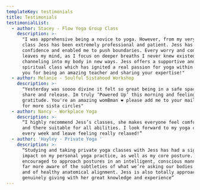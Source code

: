 ```yaml
---
templateKey: testimonials
title: Testimonials
testimonialList:
  - author: Stacey - Flow Yoga Group Class
    description: >-
      "I was apprehensive being a novice to yoga. However, from my very first
      class Jess has been extremely professional and patient. Jess has built my
      confidence and enabled me to push boundaries. Every worry and concern
      leaves my mind, as I focus on deeper breaths I never knew existed and
      channeling into my body in new ways. Jess offers a supportive and
      spiritual class which has ignited a real passion for yoga within me, thank
      you for being an amazing teacher and sharing your expertise!"
  - author: Melanie - Soulful Sistahood Workshop
    description: >-
      "Yesterday was soooo divine it felt so great being in a safe space to
      share and release. Im truly ‘Powered Up’ this morning and feeling so much
      gratitude. You're an amazing womBman ❤ please add me to your mailing list
      for more sista circles"
  - author: Nancy - Workplace Yoga
    description: >-
      “I highly recommend Jess’s classes, she makes everyone feel comfortable
      and there suitable for all abilities. I look forward to my yoga class
      every week and leave feeling really relaxed!”
  - author: 'Hayley - Private Yoga '
    description: >-
      “Studying and taking private yoga classes with Jess has had a significant
      impact on my personal yoga practice, as well as my core posture. Always
      encouraged to approach postures in an intelligent, conscious manner, I’m
      far more aware of the subtleties of what we’re asking our bodies to do,
      and of healthy anatomical alignment. Jess is also totally approachable and
      genuinely giving with her great knowledge and experience”
---
```


